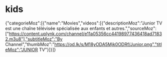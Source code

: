# kids
{"categorieMoz":[{"name":"Movies","videos":[{"descriptionMoz":"Junior TV est une chaîne télévisée spécialisée aux enfants et autres.","sourceMoz":["https://content.uplynk.com/channel/e11a05356cc44198977436418ad71832.m3u8"],"subtitleMoz":"By Channel","thumbMoz":"https://od.lk/s/M18yODA5Mjk0ODRf/Junior.png","titleMoz":"JUNIOR TV"}]}]}
